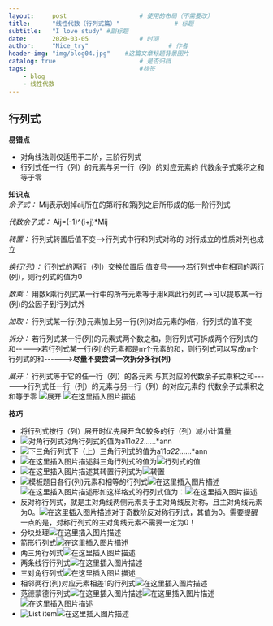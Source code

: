 ```yaml
---
layout:     post                    # 使用的布局（不需要改）
title:      "线性代数（行列式篇）"               # 标题 
subtitle:   "I love study" #副标题
date:       2020-03-05              # 时间
author:     "Nice_try"                      # 作者
header-img: "img/blog04.jpg"    #这篇文章标题背景图片
catalog: true                       # 是否归档
tags:                               #标签
    - blog
    - 线性代数
---
```


## 行列式

**易错点**  

 - 对角线法则仅适用于二阶，三阶行列式  
 - 行列式任一行（列）的元素与另一行（列）的对应元素的 代数余子式乘积之和等于零   

**知识点**   
*余子式：* Mij表示划掉aij所在的第i行和第j列之后所形成的低一阶行列式  

*代数余子式：* Aij=(-1)^(i+j)*Mij  

*转置：* 行列式转置后值不变-->行列式中行和列式对称的 对行成立的性质对列也成立  

*换行(列)：* 行列式的两行（列）交换位置后 值变号--->若行列式中有相同的两行(列)，则行列式的值为0  

*数乘：* 用数k乘行列式某一行中的所有元素等于用k乘此行列式-->可以提取某一行(列)的公因子到行列式外  

*加取：* 行列式某一行(列)元素加上另一行(列)对应元素的k倍，行列式的值不变  

*拆分：* 若行列式某一行(列)的元素式两个数之和，则行列式可拆成两个行列式的和----->若行列式某一行(列)的元素都是m个元素的和，则行列式可以写成m个行列式的和------>**尽量不要尝试一次拆分多行(列)**

*展开：* 行列式等于它的任一行（列）的各元素 与其对应的代数余子式乘积之和------>行列式任一行（列）的元素与另一行（列）的对应元素的 代数余子式乘积之和等于零
![展开](https://img-blog.csdnimg.cn/20200303215008833.png)
![在这里插入图片描述](https://img-blog.csdnimg.cn/20200303215031197.png)

**技巧**

 - 将行列式按行（列）展开时优先展开含0较多的行（列）减小计算量
 - ![对角行列式](https://img-blog.csdnimg.cn/20200303212155352.png)对角行列式的值为a11*a22*……*ann
 - ![下三角行列式](https://img-blog.csdnimg.cn/20200303212337205.png)下（上）三角行列式的值为a11*a22*……*ann
 - ![在这里插入图片描述](https://img-blog.csdnimg.cn/20200303212454943.png)斜三角行列式的值为![行列式的值](https://img-blog.csdnimg.cn/20200303212606219.png)
 - ![在这里插入图片描述](https://img-blog.csdnimg.cn/202003032128298.png)其转置行列式为![转置](https://img-blog.csdnimg.cn/20200303212858895.png)
 - ![模板题目](https://img-blog.csdnimg.cn/20200303214202396.png)各行(列)元素和相等的行列式![在这里插入图片描述](https://img-blog.csdnimg.cn/20200303220645112.png)![在这里插入图片描述](https://img-blog.csdnimg.cn/20200303214308451.png)形如这样格式的行列式值为：![在这里插入图片描述](https://img-blog.csdnimg.cn/20200303214352517.png)
 - 反对称行列式，就是主对角线两侧元素关于主对角线反对称，且主对角线元素为0。![在这里插入图片描述](https://img-blog.csdnimg.cn/20200303215437541.png)对于奇数阶反对称行列式，其值为0。需要提醒一点的是，对称行列式的主对角线元素不需要一定为0！
 - 分块处理![在这里插入图片描述](https://img-blog.csdnimg.cn/20200303215647749.png)
 - 箭形行列式![在这里插入图片描述](https://img-blog.csdnimg.cn/20200303220138406.png)
 - 两三角行列式![在这里插入图片描述](https://img-blog.csdnimg.cn/2020030322021761.png)
 - 两条线行行列式![在这里插入图片描述](https://img-blog.csdnimg.cn/20200303220441451.png)
 - 三对角行列式![在这里插入图片描述](https://img-blog.csdnimg.cn/20200303220601396.png?x-oss-process=image/watermark,type_ZmFuZ3poZW5naGVpdGk,shadow_10,text_aHR0cHM6Ly9ibG9nLmNzZG4ubmV0L3pSTkFfXw==,size_16,color_FFFFFF,t_70)
 - 相邻两行(列)对应元素相差1的行列式![在这里插入图片描述](https://img-blog.csdnimg.cn/20200303220855760.png)
 - 范德蒙德行列式![在这里插入图片描述](https://img-blog.csdnimg.cn/20200303220938501.png)![在这里插入图片描述](https://img-blog.csdnimg.cn/20200303221008663.png?x-oss-process=image/watermark,type_ZmFuZ3poZW5naGVpdGk,shadow_10,text_aHR0cHM6Ly9ibG9nLmNzZG4ubmV0L3pSTkFfXw==,size_16,color_FFFFFF,t_70)
![在这里插入图片描述](https://img-blog.csdnimg.cn/20200303221018666.png?x-oss-process=image/watermark,type_ZmFuZ3poZW5naGVpdGk,shadow_10,text_aHR0cHM6Ly9ibG9nLmNzZG4ubmV0L3pSTkFfXw==,size_16,color_FFFFFF,t_70)
 - ![List item](https://img-blog.csdnimg.cn/20200303221321706.png?x-oss-process=image/watermark,type_ZmFuZ3poZW5naGVpdGk,shadow_10,text_aHR0cHM6Ly9ibG9nLmNzZG4ubmV0L3pSTkFfXw==,size_16,color_FFFFFF,t_70)![在这里插入图片描述](https://img-blog.csdnimg.cn/20200303221333161.png?x-oss-process=image/watermark,type_ZmFuZ3poZW5naGVpdGk,shadow_10,text_aHR0cHM6Ly9ibG9nLmNzZG4ubmV0L3pSTkFfXw==,size_16,color_FFFFFF,t_70)

